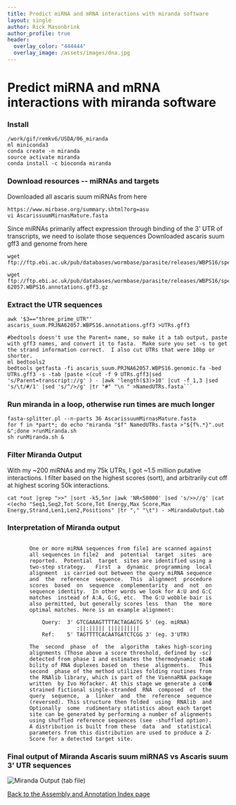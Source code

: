 ```yaml
---
title: Predict miRNA and mRNA interactions with miranda software
layout: single
author: Rick Masonbrink
author_profile: true
header:
  overlay_color: "444444"
  overlay_image: /assets/images/dna.jpg
---
```


# Predict miRNA and mRNA interactions with miranda software

### Install
```
/work/gif/remkv6/USDA/06_miranda
ml miniconda3
conda create -n miranda
source activate miranda
conda install -c bioconda miranda
```

### Download resources -- miRNAs and targets
Downloaded all ascaris suum miRNAs from here
```
https://www.mirbase.org/summary.shtml?org=asu
vi AscarissuumMirnasMature.fasta
```

Since miRNAs primarily affect expression through binding of the 3' UTR of transcripts, we need to isolate those sequences
Downloaded ascaris suum gff3 and genome from here
```
wget ftp://ftp.ebi.ac.uk/pub/databases/wormbase/parasite/releases/WBPS16/species/ascaris_suum/PRJNA62057/ascaris_suum.PRJNA62057.WBPS16.genomic.fa.gz

wget ftp://ftp.ebi.ac.uk/pub/databases/wormbase/parasite/releases/WBPS16/species/ascaris_suum/PRJNA62057/ascaris_suum.PRJNA
62057.WBPS16.annotations.gff3.gz
```

### Extract the UTR sequences
```
awk '$3=="three_prime_UTR"' ascaris_suum.PRJNA62057.WBPS16.annotations.gff3 >UTRs.gff3

#bedtools doesn't use the Parent= name, so make it a tab output, paste with gff3 names, and convert it to fasta.  Make sure you set -s to get the strand information correct.  I also cut UTRs that were 10bp or shorter.  
ml bedtools2
bedtools getfasta -fi ascaris_suum.PRJNA62057.WBPS16.genomic.fa -bed UTRs.gff3 -s -tab |paste <(cut -f 9 UTRs.gff3|sed 's/Parent=transcript://g' ) - |awk 'length($3)>10' |cut -f 1,3 |sed 's/\t/#/1' |sed 's/^/>/g' |tr "#" "\n " >NamedUTRs.fasta```
```

### Run miranda in a loop, otherwise run times are much longer
```
fasta-splitter.pl --n-parts 36 AscarissuumMirnasMature.fasta
for f in *part*; do echo "miranda "$f" NamedUTRs.fasta >"${f%.*}".out &";done >runMiranda.sh
sh runMiranda.sh &
```

### Filter Miranda Output  
With my ~200 miRNAs and my 75k UTRs, I got ~1.5 million putative interactions. I filter based on the highest scores (sort), and arbitrarily cut off at highest scoring 50k interactions.
```
cat *out |grep ">>" |sort -k5,5nr |awk 'NR<50000' |sed 's/>>//g' |cat <(echo "Seq1,Seq2,Tot Score,Tot Energy,Max Score,Max Energy,Strand,Len1,Len2,Positions" |tr "," "\t") - >MirandaOutput.tab
```

### Interpretation of Miranda output
```

       One or more miRNA sequences from file1 are scanned against
       all sequences in file2  and  potential  target  sites  are
       reported.  Potential  target  sites are identified using a
       two-step strategy.   First  a  dynamic  programming  local
       alignment  is carried out between the query miRNA sequence
       and  the  reference  sequence.  This  alignment  procedure
       scores  based  on  sequence  complementarity  and  not  on
       sequence identity.  In other words we look for A:U and G:C
       matches  instead of A:A, G:G, etc.  The G:U wobble bair is
       also permitted, but generally scores less  than  the  more
       optimal matches. Here is an example alignment:

           Query:  3' GTCGAAAGTTTTACTAGAGTG 5' (eg. miRNA)
                      :||:||||| ||||||||||
           Ref:    5' TAGTTTTCACAATGATCTCGG 3' (eg. 3'UTR)

       The  second  phase  of  the  algorithm  takes high-scoring
       alignments (Those above a score threshold, defined by -sc)
       detected from phase 1 and estimates the thermodynamic sta�
       bility of RNA duplexes based on  these  alignments.   This
       second  phase of the method utilizes folding routines from
       the RNAlib library, which is part of the ViennaRNA package
       written  by Ivo Hofacker. At this stage we generate a con�
       strained fictional single-stranded  RNA  composed  of  the
       query  sequence,  a  linker  and  the  reference  sequence
       (reversed). This structure then folded  using  RNAlib  and
       Optionally  some  rudimentary statistics about each target
       site can be generated by performing a number of alignments
       using shuffled reference sequences (see -shuffled option).
       A distribution is built from these  data  and  statistical
       parameters from this distribution are used to produce a Z-
       Score for a detected target site.
```


### Final output of Miranda Ascaris suum miRNAS vs Ascaris suum 3' UTR sequences

![Miranda Output (tab file)](../../assets/MirandaOutput.tab)

[Back to the Assembly and Annotation Index page](../GenomeAnnotation/annotation_and_assembly_index.md)
